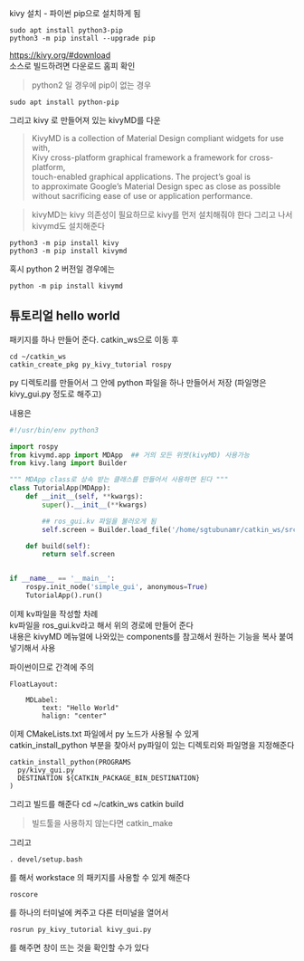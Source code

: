 kivy 설치 - 파이썬 pip으로 설치하게 됨


```
sudo apt install python3-pip   
python3 -m pip install --upgrade pip
```

https://kivy.org/#download    
소스로 빌드하려면 다운로드 홈피 확인  

> python2 일 경우에 pip이 없는 경우
```
sudo apt install python-pip

```

그리고 kivy 로 만들어져 있는 kivyMD를 다운 

> KivyMD is a collection of Material Design compliant widgets for use with,   
Kivy cross-platform graphical framework a framework for cross-platform,   
touch-enabled graphical applications. The project’s goal is   
to approximate Google’s Material Design spec as close as possible   
without sacrificing ease of use or application performance.


> kivyMD는 kivy 의존성이 필요하므로 kivy를 먼저 설치해줘야 한다 
> 그리고 나서 kivymd도 설치해준다

```
python3 -m pip install kivy
python3 -m pip install kivymd
```

혹시  python 2 버전일 경우에는  
```
python -m pip install kivymd
```


## 튜토리얼 hello world

패키지를 하나 만들어 준다. catkin_ws으로 이동 후 
```
cd ~/catkin_ws
catkin_create_pkg py_kivy_tutorial rospy
```

py 디렉토리를 만들어서 그 안에 python 파일을 하나 만들어서 저장 (파일명은 kivy_gui.py 정도로 해주고) 

내용은 
```py
#!/usr/bin/env python3

import rospy
from kivymd.app import MDApp  ## 거의 모든 위젯(kivyMD) 사용가능
from kivy.lang import Builder

""" MDApp class로 상속 받는 클래스를 만들어서 사용하면 된다 """
class TutorialApp(MDApp):
    def __init__(self, **kwargs):
        super().__init__(**kwargs)

        ## ros_gui.kv 파일을 불러오게 됨
        self.screen = Builder.load_file('/home/sgtubunamr/catkin_ws/src/py_kivy_tutorial/ros_gui.kv')

    def build(self):
        return self.screen        


if __name__ == '__main__':
    rospy.init_node('simple_gui', anonymous=True)
    TutorialApp().run()
```


이제 kv파일을 작성할 차례  
kv파일을 ros_gui.kv라고 해서 위의 경로에 만들어 준다  
내용은 kivyMD 메뉴얼에 나와있는 components를 참고해서 원하는 기능을 복사 붙여넣기해서 사용  

파이썬이므로 간격에 주의  
```
FloatLayout:

    MDLabel:
        text: "Hello World"
        halign: "center"
```


이제 CMakeLists.txt 파일에서 py 노드가 사용될 수 있게   
catkin_install_python 부분을 찾아서 py파일이 있는 디렉토리와 파일명을 지정해준다  
```
catkin_install_python(PROGRAMS
  py/kivy_gui.py
  DESTINATION ${CATKIN_PACKAGE_BIN_DESTINATION}
)
```

그리고 빌드를 해준다 
cd ~/catkin_ws
catkin build

> 빌드툴을 사용하지 않는다면 catkin_make  

그리고 
```
. devel/setup.bash
```
를 해서 workstace 의 패키지를 사용할 수 있게 해준다   

```
roscore
```
를 하나의 터미널에 켜주고  다른 터미널을 열어서  
```
rosrun py_kivy_tutorial kivy_gui.py
```
를 해주면 창이 뜨는 것을 확인할 수가 있다






